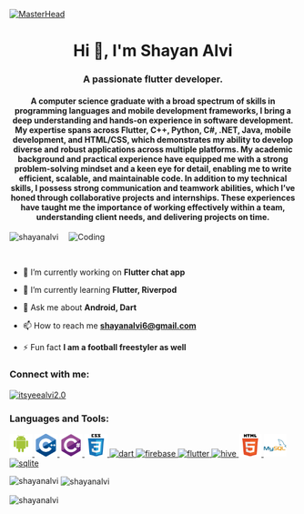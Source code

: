 [![MasterHead](https://goodrequest-web-development.s3.eu-central-1.amazonaws.com/621cd8cab7c447c3b05a5157_Ako_20na_20_Vy_CC_81voj_20_Android_20aplika_CC_81cii_CC_81_20_Tipy_20a_20na_CC_81vody_20pre_20developerov_e2e1b4f7de.jpg)](https://rishavchanda.io)
<h1 align="center">Hi 👋, I'm Shayan Alvi</h1>
<h3 align="center">A passionate flutter developer.</h3>
<h4 align="center">A computer science graduate with a broad spectrum of skills in programming languages and mobile development frameworks, I bring a deep understanding and hands-on experience in software development. My expertise spans across Flutter, C++, Python, C#, .NET, Java, mobile development, and HTML/CSS, which demonstrates my ability to develop diverse and robust applications across multiple platforms. My academic background and practical experience have equipped me with a strong problem-solving mindset and a keen eye for detail, enabling me to write efficient, scalable, and maintainable code. In addition to my technical skills, I possess strong communication and teamwork abilities, which I’ve honed through collaborative projects and internships. These experiences have taught me the importance of working effectively within a team, understanding client needs, and delivering projects on time.</h4>

<img align="right" alt="Coding" width="400" src="https://i.pinimg.com/originals/f1/e7/34/f1e734f9cade86fe737a9aa404ad5677.gif">

<p align="left"> <img src="https://komarev.com/ghpvc/?username=shayanalvi&label=Profile%20views&color=0e75b6&style=flat" alt="shayanalvi" /> </p>

<p align="left"> <a href="https://twitter.com/" target="blank"><img src="https://img.shields.io/twitter/follow/?logo=twitter&style=for-the-badge" alt="" /></a> </p>

- 🔭 I’m currently working on **Flutter chat app**

- 🌱 I’m currently learning **Flutter, Riverpod**

- 💬 Ask me about **Android, Dart**

- 📫 How to reach me **shayanalvi6@gmail.com**

- ⚡ Fun fact **I am a football freestyler as well**

<h3 align="left">Connect with me:</h3>
<p align="left">
<a href="https://instagram.com/itsyeealvi2.0" target="blank"><img align="center" src="https://raw.githubusercontent.com/rahuldkjain/github-profile-readme-generator/master/src/images/icons/Social/instagram.svg" alt="itsyeealvi2.0" height="30" width="40" /></a>
</p>

<h3 align="left">Languages and Tools:</h3>
<p align="left"> <a href="https://developer.android.com" target="_blank" rel="noreferrer"> <img src="https://raw.githubusercontent.com/devicons/devicon/master/icons/android/android-original-wordmark.svg" alt="android" width="40" height="40"/> </a> <a href="https://www.w3schools.com/cpp/" target="_blank" rel="noreferrer"> <img src="https://raw.githubusercontent.com/devicons/devicon/master/icons/cplusplus/cplusplus-original.svg" alt="cplusplus" width="40" height="40"/> </a> <a href="https://www.w3schools.com/cs/" target="_blank" rel="noreferrer"> <img src="https://raw.githubusercontent.com/devicons/devicon/master/icons/csharp/csharp-original.svg" alt="csharp" width="40" height="40"/> </a> <a href="https://www.w3schools.com/css/" target="_blank" rel="noreferrer"> <img src="https://raw.githubusercontent.com/devicons/devicon/master/icons/css3/css3-original-wordmark.svg" alt="css3" width="40" height="40"/> </a> <a href="https://dart.dev" target="_blank" rel="noreferrer"> <img src="https://www.vectorlogo.zone/logos/dartlang/dartlang-icon.svg" alt="dart" width="40" height="40"/> </a> <a href="https://firebase.google.com/" target="_blank" rel="noreferrer"> <img src="https://www.vectorlogo.zone/logos/firebase/firebase-icon.svg" alt="firebase" width="40" height="40"/> </a> <a href="https://flutter.dev" target="_blank" rel="noreferrer"> <img src="https://www.vectorlogo.zone/logos/flutterio/flutterio-icon.svg" alt="flutter" width="40" height="40"/> </a> <a href="https://hive.apache.org/" target="_blank" rel="noreferrer"> <img src="https://www.vectorlogo.zone/logos/apache_hive/apache_hive-icon.svg" alt="hive" width="40" height="40"/> </a> <a href="https://www.w3.org/html/" target="_blank" rel="noreferrer"> <img src="https://raw.githubusercontent.com/devicons/devicon/master/icons/html5/html5-original-wordmark.svg" alt="html5" width="40" height="40"/> </a> <a href="https://www.mysql.com/" target="_blank" rel="noreferrer"> <img src="https://raw.githubusercontent.com/devicons/devicon/master/icons/mysql/mysql-original-wordmark.svg" alt="mysql" width="40" height="40"/> </a> <a href="https://www.sqlite.org/" target="_blank" rel="noreferrer"> <img src="https://www.vectorlogo.zone/logos/sqlite/sqlite-icon.svg" alt="sqlite" width="40" height="40"/> </a> </p>

<p><img align="left" src="https://github-readme-stats.vercel.app/api/top-langs?username=shayanalvi&show_icons=true&locale=en&layout=compact" alt="shayanalvi" /></p>

<p>&nbsp;<img align="center" src="https://github-readme-stats.vercel.app/api?username=shayanalvi&show_icons=true&locale=en" alt="shayanalvi" /></p>

<p><img align="center" src="https://github-readme-streak-stats.herokuapp.com/?user=shayanalvi&" alt="shayanalvi" /></p>
